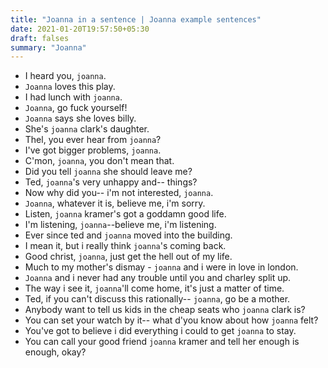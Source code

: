 ```yaml
---
title: "Joanna in a sentence | Joanna example sentences"
date: 2021-01-20T19:57:50+05:30
draft: falses
summary: "Joanna"
---
```

- I heard you, `joanna`.
- `Joanna` loves this play.
- I had lunch with `joanna`.
- `Joanna`, go fuck yourself!
- `Joanna` says she loves billy.
- She's `joanna` clark's daughter.
- Thel, you ever hear from `joanna`?
- I've got bigger problems, `joanna`.
- C'mon, `joanna`, you don't mean that.
- Did you tell `joanna` she should leave me?
- Ted, `joanna`'s very unhappy and-- things?
- Now why did you-- i'm not interested, `joanna`.
- `Joanna`, whatever it is, believe me, i'm sorry.
- Listen, `joanna` kramer's got a goddamn good life.
- I'm listening, `joanna`--believe me, i'm listening.
- Ever since ted and `joanna` moved into the building.
- I mean it, but i really think `joanna`'s coming back.
- Good christ, `joanna`, just get the hell out of my life.
- Much to my mother's dismay - `joanna` and i were in love in london.
- `Joanna` and i never had any trouble until you and charley split up.
- The way i see it, `joanna`'ll come home, it's just a matter of time.
- Ted, if you can't discuss this rationally-- `joanna`, go be a mother.
- Anybody want to tell us kids in the cheap seats who `joanna` clark is?
- You can set your watch by it-- what d'you know about how `joanna` felt?
- You've got to believe i did everything i could to get `joanna` to stay.
- You can call your good friend `joanna` kramer and tell her enough is enough, okay?
                 
